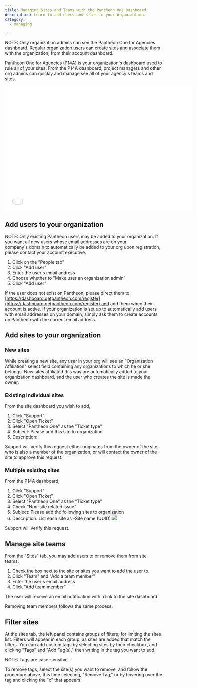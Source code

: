 ```yaml
---
title: Managing Sites and Teams with the Pantheon One Dashboard
description: Learn to add users and sites to your organization. 
category:
  - managing

---
```


NOTE: Only organization admins can see the Pantheon One for Agencies dashboard. Regular organization users can create sites and associate them with the organization, from their account dashboard.  

Pantheon One for Agencies (P14A) is your organization's dashboard used to rule all of your sites. From the P14A dashboard, project managers and other org admins can quickly and manage see all of your agency's teams and sites.  
<iframe allowfullscreen="" frameborder="0" height="400" scrolling="no" src="//www.youtube.com/embed/2DTZxsBK9H0" width="600"></iframe>

## Add users to your organization

NOTE: Only existing Pantheon users may be added to your organization. If you want all new users whose email addresses are on your company's domain to automatically be added to your org upon registration, please contact your account executive.

1. Click on the "People tab"
2. Click "Add user"
3. Enter the user's email address
4. Choose whether to "Make user an organization admin" 
5. Click "Add user"

If the user does not exist on Pantheon, please direct them to  [https://dashboard.getpantheon.com/register](https://dashboard.getpantheon.com/register) and add them when their account is active. If your organization is set up to automatically add users with email addresses on your domain, simply ask them to create accounts on Pantheon with the correct email address.

## Add sites to your organization

### New sites

While creating a new site, any user in your org will see an "Organization Affiliation" select field containing any organizations to which he or she belongs. New sites affiliated this way are automatically added to your organization dashboard, and the user who creates the site is made the owner. 

### Existing individual sites
From the site dashboard you wish to add,
1. Click "Support"
2. Click "Open Ticket"
3. Select "Pantheon One" as the "Ticket type"
4. Subject: Please add this site to <our company> organization
5. Description: 
Support will verify this request either originates from the owner of the site, who is also a member of the organization, or will contact the owner of the site to approve this request.
### Multiple existing sites
From the P14A dashboard,
1. Click "Support"
2. Click "Open Ticket"
3. Select "Pantheon One" as the "Ticket type"
4. Check "Non-site related issue"
5. Subject: Please add the following sites to <our company> organization
6. Description: List each site as -Site name (UUID)
 ![](https://pantheon-systems.desk.com/customer/portal/attachments/309159)  
Support will verify this request.
## Manage site teams
From the "Sites" tab, you may add users to or remove them from site teams. 
1. Check the box next to the site or sites you want to add the user to.
2. Click "Team" and "Add a team member"
3. Enter the user's email address
4. Click "Add team member"
The user will receive an email notification with a link to the site dashboard.   
Removing team members follows the same process. 
## Filter sites
At the sites tab, the left panel contains groups of filters, for limiting the sites list. Filters will appear in each group, as sites are added that match the filters. You can add custom tags by selecting sites by their checkbox, and clicking "Tags" and "Add Tag(s)," then writing in the tag you want to add.   
NOTE: Tags are case-sensitve.   
To remove tags, select the site(s) you want to remove, and follow the procedure above, this time selecting, "Remove Tag," or by hovering over the tag and clicking the "x" that appears.
##  
